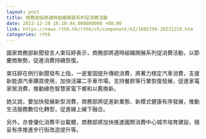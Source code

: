 ```yaml
---
layout: post
title: 商務部指將適時組織開展系列促消費活動
date: 2022-12-29 16:10:44.000000000 +08:00
link: https://news.rthk.hk/rthk/ch/component/k2/1681756-20221229.htm
categories: rthk
---
```


國家商務部新聞發言人束珏婷表示，商務部將適時組織開展系列促消費活動，以節慶商聚勢，促進消費持續恢復。

束珏婷在例行新聞發布上指，一是鞏固提升傳統消費，將著力穩定汽車消費，支援新能源汽車購買使用，加快活躍二手車市場。支持餐飲等行業恢復發展，促進家電家居消費，推動綠色智慧家電下鄉和以舊換新。

她又說，要加快發展新型消費，商務部將促進新業態、新模式健康有序發展，推動生活服務數位化轉型，促進線上線下融合。

另外，亦會優化消費平台載體，商務部將加快推進國際消費中心城市培育建設，穩妥有序推進步行街改造提升等。
